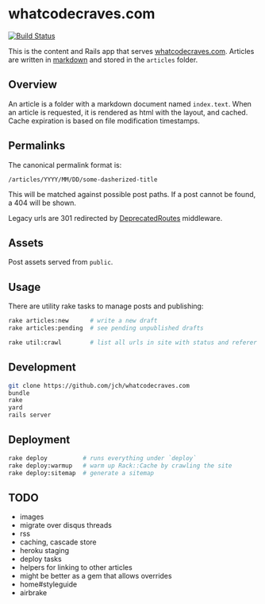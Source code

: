 # whatcodecraves.com

[![Build Status](https://secure.travis-ci.org/jch/whatcodecraves.com.png)](http://travis-ci.org/jch/whatcodecraves.com)

This is the content and Rails app that serves [whatcodecraves.com](http://whatcodecraves.com).
Articles are written in [markdown](http://daringfireball.net/projects/markdown/)
and stored in the `articles` folder.

## Overview

An article is a folder with a markdown document named `index.text`.
When an article is requested, it is rendered as html with the layout, and
cached. Cache expiration is based on file modification timestamps.

## Permalinks

The canonical permalink format is:

`/articles/YYYY/MM/DD/some-dasherized-title`

This will be matched against possible post paths. If a post cannot
be found, a 404 will be shown.

Legacy urls are 301 redirected by [DeprecatedRoutes](docs/DeprecatedRoutes.html)
middleware.

## Assets

Post assets served from `public`.

## Usage

There are utility rake tasks to manage posts and publishing:

```sh
rake articles:new      # write a new draft
rake articles:pending  # see pending unpublished drafts

rake util:crawl        # list all urls in site with status and referer
```

## Development

```sh
git clone https://github.com/jch/whatcodecraves.com
bundle
rake
yard
rails server
```

## Deployment

```sh
rake deploy          # runs everything under `deploy`
rake deploy:warmup   # warm up Rack::Cache by crawling the site
rake deploy:sitemap  # generate a sitemap
```

## TODO

* images
* migrate over disqus threads
* rss
* caching, cascade store
* heroku staging
* deploy tasks
* helpers for linking to other articles
* might be better as a gem that allows overrides
* home#styleguide
* airbrake